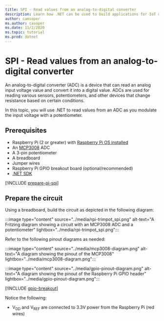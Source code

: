```yaml
---
title: SPI - Read values from an analog-to-digital converter
description: Learn how .NET can be used to build applications for IoT devices and scenarios.
author: camsoper
ms.author: casoper
ms.date: 11/2/2020
ms.topic: tutorial
ms.prod: dotnet
---
```


# SPI - Read values from an analog-to-digital converter

An analog-to-digital converter (ADC) is a device that can read an analog input voltage value and convert it into a digital value. ADCs are used for reading various sensors, potentiometers, and other devices that change resistance based on certain conditions.

In this topic, you will use .NET to read values from an ADC as you modulate the input voltage with a potentiometer.

## Prerequisites

- Raspberry Pi (2 or greater) with [Raspberry Pi OS installed](https://www.raspberrypi.org/documentation/installation/installing-images/README.md)
- An [MCP3008](https://www.microchip.com/wwwproducts/en/MCP3008) ADC
- A 3-pin potentiometer
- A breadboard
- Jumper wires
- Raspberry Pi GPIO breakout board (optional/recommended)
- [.NET SDK](https://dotnet.microsoft.com/download)

[!INCLUDE [prepare-pi-spi](includes/prepare-spi.md)]

## Prepare the circuit

Using a breadboard, build the circuit as depicted in the following diagram:

:::image type="content" source="../media/rpi-trimpot_spi.png" alt-text="A Fritzing diagram showing a circuit with an MCP3008 ADC and a potentiometer" lightbox="../media/rpi-trimpot_spi.png":::

Refer to the following pinout diagrams as needed:

:::image type="content" source="../media/mcp3008-diagram.png" alt-text="A diagram showing the pinout of the MCP3008" lightbox="../media/mcp3008-diagram.png":::

:::image type="content" source="../media/gpio-pinout-diagram.png" alt-text="A diagram showing the pinout of the Raspberry Pi GPIO header" lightbox="../media/gpio-pinout-diagram.png":::

[!INCLUDE [gpio-breakout](../includes/gpio-breakout.md)]

Notice the following:

<!--markdownlint-disable MD033 -->
- V<sub>DD</sub> and V<sub>REF</sub> are connected to 3.3V power from the Raspberry Pi (red wires)
